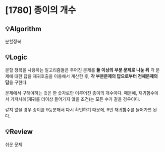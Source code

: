 # [1780] 종이의 개수
## 💡Algorithm

분할정복

## 💡Logic

분할 정복을 사용하는 알고리즘들은 주어진 문제를 **둘 이상의 부분 문제로 나눈 뒤** 각 문제에 대한 답을 재귀호출을 이용해서 계산한 후, **각 부분문제의 답으로부터 전체문제의 답**을 구한다.

문제에서 구해야하는 것은 한 숫자로만 이루어진 종이의 개수이다. 때문에, 재귀함수에서 기저사례(재귀를 더이상 들어가지 않을 조건)는 모든 수가 같을 경우이다.

같지 않을 경우 종이를 9등분해서 다시 확인하기 때문에, 9번 재귀함수를 들어가면 된다.

## 💡Review

쉬운 문제
